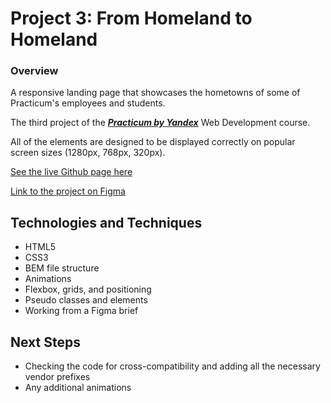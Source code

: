 # Project 3: From Homeland to Homeland

### Overview  
  
A responsive landing page that showcases the hometowns of some of Practicum's employees and students.

The third project of the [***Practicum by Yandex***](https://practicum.yandex.com/) Web Development course.

All of the elements are designed to be displayed correctly on popular screen sizes (1280px, 768px, 320px).

[See the live Github page here](https://warsdd.github.io/web_project_3/)

[Link to the project on Figma](https://www.figma.com/file/1zCYcflj6BJx5VqOvXU9nb/Sprint-3-From-Homeland-to-Homeland-desktop-mobile?node-id=0%3A1)

## Technologies and Techniques
- HTML5
- CSS3
- BEM file structure
- Animations
- Flexbox, grids, and positioning
- Pseudo classes and elements
- Working from a Figma brief

## Next Steps
- Checking the code for cross-compatibility and adding all the necessary vendor prefixes
- Any additional animations






